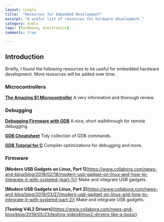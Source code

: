 ```yaml
---
layout: single
title:  "Resources for Embedded Development"
excerpt: "A useful list of resources for hardware development."
category: tools
tags: [hardware, electronics]
comments: true

---
```


## Introduction

Briefly, I found the following resources to be useful for embedded hardware development. More resources will be added over time.

### Microcontrollers

**[The Amazing $1 Microcontroller](https://jaycarlson.net/microcontrollers/)** A very informative and thorough review.

### Debugging

**[Debugging Firmware with GDB](https://interrupt.memfault.com/blog/gdb-for-firmware-1)** A nice, short walkthrough for remote debugging.

**[GDB Cheatsheet](https://darkdust.net/files/GDB%20Cheat%20Sheet.pdf)** Tidy collection of GDB commands.

**[GDB Tutorial for C](https://www.techbeamers.com/how-to-use-gdb-top-debugging-tips/)** Compiler optimizations for debugging and more.

### Firmware
**[Modern USB Gadgets on Linux, Part 1]**(https://www.collabora.com/news-and-blog/blog/2019/02/18/modern-usb-gadget-on-linux-and-how-to-integrate-it-with-systemd-(part-1)/) Make and integrate USB gadgets.

**[Modern USB Gadgets on Linux, Part 2]**(https://www.collabora.com/news-and-blog/blog/2019/03/27/modern-usb-gadget-on-linux-and-how-to-integrate-it-with-systemd-part-2/) Make and integrate USB gadgets.

**[Testing V4L2 Drivers]**(https://www.collabora.com/news-and-blog/blog/2019/05/23/testing-video4linux2-drivers-like-a-boss/) 
